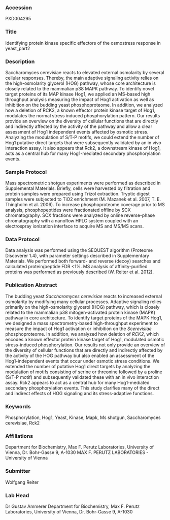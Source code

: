### Accession
PXD004295

### Title
Identifying protein kinase specific effectors of the osmostress response in yeast_part2

### Description
Saccharomyces cerevisiae reacts to elevated external osmolarity by several cellular responses. Thereby, the main adaptive signaling activity relies on the high-osmolarity glycerol (HOG) pathway, whose core architecture is closely related to the mammalian p38 MAPK pathway. To identify novel target proteins of its MAP kinase Hog1, we applied an MS-based high throughput analysis measuring the impact of Hog1 activation as well as inhibition on the budding yeast phosphoproteome. In addition, we analyzed how a deletion of RCK2, a known effector protein kinase target of Hog1, modulates the normal stress induced phosphorylation pattern. Our results provide an overview on the diversity of cellular functions that are directly and indirectly affected by the activity of the pathway and allow a clear assessment of Hog1 independent events affected by osmotic stress.  Analyzing the modulation of S/T-P motifs, we could extend the number of Hog1 putative direct targets that were subsequently validated by an in vivo interaction assay. It also appears that Rck2, a downstream kinase of Hog1, acts as a central hub for many Hog1-mediated secondary phosphorylation events.

### Sample Protocol
Mass spectrometric shotgun experiments were performed as described in Supplemental Materials. Briefly, cells were harvested by filtration and protein samples were prepared using Trizol extraction. Tryptic digest samples were subjected to TiO2 enrichment (M. Mazanek et al. 2007, T. E. Thingholm et al. 2006). To increase phosphoproteome coverage prior to MS analysis, phosphopeptides were fractionated offline by SCX chromatography. SCX fractions were analyzed by online reverse-phase chromatography with a nanoflow HPLC system coupled with an electrospray ionization interface to acquire MS and MS/MS scans.

### Data Protocol
Data analysis was performed using the SEQUEST algorithm (Proteome Discoverer 1.4), with parameter settings described in Supplementary Materials. We performed both forward- and reverse (decoy) searches and calculated protein/peptide FDR <1%. MS analysis of affinity-purified proteins was performed as previously described (W. Reiter et al. 2012).

### Publication Abstract
The budding yeast <i>Saccharomyces cerevisiae</i> reacts to increased external osmolarity by modifying many cellular processes. Adaptive signaling relies primarily on the high-osmolarity glycerol (HOG) pathway, which is closely related to the mammalian p38 mitogen-activated protein kinase (MAPK) pathway in core architecture. To identify target proteins of the MAPK Hog1, we designed a mass spectrometry-based high-throughput experiment to measure the impact of Hog1 activation or inhibition on the <i>S</i><i>cerevisiae</i> phosphoproteome. In addition, we analyzed how deletion of <i>RCK2</i>, which encodes a known effector protein kinase target of Hog1, modulated osmotic stress-induced phosphorylation. Our results not only provide an overview of the diversity of cellular functions that are directly and indirectly affected by the activity of the HOG pathway but also enabled an assessment of the Hog1-independent events that occur under osmotic stress conditions. We extended the number of putative Hog1 direct targets by analyzing the modulation of motifs consisting of serine or threonine followed by a proline (S/T-P motif) and subsequently validated these with an in vivo interaction assay. Rck2 appears to act as a central hub for many Hog1-mediated secondary phosphorylation events. This study clarifies many of the direct and indirect effects of HOG signaling and its stress-adaptive functions.

### Keywords
Phosphorylation, Hog1, Yeast, Kinase, Mapk, Ms shotgun, Saccharomyces cerevisiae, Rck2

### Affiliations
Department for Biochemistry, Max F. Perutz Laboratories, University of Vienna, Dr. Bohr-Gasse 9, A-1030
MAX F. PERUTZ LABORATORIES - University of Vienna

### Submitter
Wolfgang Reiter

### Lab Head
Dr Gustav Ammerer
Department for Biochemistry, Max F. Perutz Laboratories, University of Vienna, Dr. Bohr-Gasse 9, A-1030


